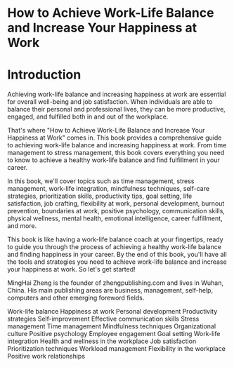 # How to Achieve Work-Life Balance and Increase Your Happiness at Work

# Introduction

Achieving work-life balance and increasing happiness at work are essential for overall well-being and job satisfaction. When individuals are able to balance their personal and professional lives, they can be more productive, engaged, and fulfilled both in and out of the workplace.

That's where "How to Achieve Work-Life Balance and Increase Your Happiness at Work" comes in. This book provides a comprehensive guide to achieving work-life balance and increasing happiness at work. From time management to stress management, this book covers everything you need to know to achieve a healthy work-life balance and find fulfillment in your career.

In this book, we'll cover topics such as time management, stress management, work-life integration, mindfulness techniques, self-care strategies, prioritization skills, productivity tips, goal setting, life satisfaction, job crafting, flexibility at work, personal development, burnout prevention, boundaries at work, positive psychology, communication skills, physical wellness, mental health, emotional intelligence, career fulfillment, and more.

This book is like having a work-life balance coach at your fingertips, ready to guide you through the process of achieving a healthy work-life balance and finding happiness in your career. By the end of this book, you'll have all the tools and strategies you need to achieve work-life balance and increase your happiness at work. So let's get started!

MingHai Zheng is the founder of zhengpublishing.com and lives in Wuhan, China. His main publishing areas are business, management, self-help, computers and other emerging foreword fields.


Work-life balance
Happiness at work
Personal development
Productivity strategies
Self-improvement
Effective communication skills
Stress management
Time management
Mindfulness techniques
Organizational culture
Positive psychology
Employee engagement
Goal setting
Work-life integration
Health and wellness in the workplace
Job satisfaction
Prioritization techniques
Workload management
Flexibility in the workplace
Positive work relationships
